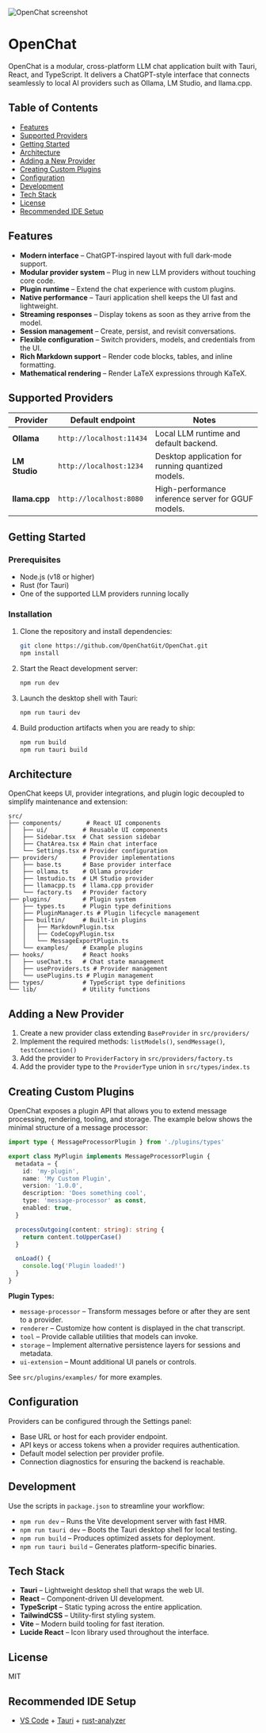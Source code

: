 ![OpenChat screenshot](https://i.imgur.com/UnQdl8P.png)

# OpenChat

OpenChat is a modular, cross-platform LLM chat application built with Tauri, React, and TypeScript. It delivers a ChatGPT-style interface that connects seamlessly to local AI providers such as Ollama, LM Studio, and llama.cpp.

## Table of Contents

- [Features](#features)
- [Supported Providers](#supported-providers)
- [Getting Started](#getting-started)
- [Architecture](#architecture)
- [Adding a New Provider](#adding-a-new-provider)
- [Creating Custom Plugins](#creating-custom-plugins)
- [Configuration](#configuration)
- [Development](#development)
- [Tech Stack](#tech-stack)
- [License](#license)
- [Recommended IDE Setup](#recommended-ide-setup)

## Features

- **Modern interface** – ChatGPT-inspired layout with full dark-mode support.
- **Modular provider system** – Plug in new LLM providers without touching core code.
- **Plugin runtime** – Extend the chat experience with custom plugins.
- **Native performance** – Tauri application shell keeps the UI fast and lightweight.
- **Streaming responses** – Display tokens as soon as they arrive from the model.
- **Session management** – Create, persist, and revisit conversations.
- **Flexible configuration** – Switch providers, models, and credentials from the UI.
- **Rich Markdown support** – Render code blocks, tables, and inline formatting.
- **Mathematical rendering** – Render LaTeX expressions through KaTeX.

## Supported Providers

| Provider | Default endpoint | Notes |
| --- | --- | --- |
| **Ollama** | `http://localhost:11434` | Local LLM runtime and default backend. |
| **LM Studio** | `http://localhost:1234` | Desktop application for running quantized models. |
| **llama.cpp** | `http://localhost:8080` | High-performance inference server for GGUF models. |

## Getting Started

### Prerequisites

- Node.js (v18 or higher)
- Rust (for Tauri)
- One of the supported LLM providers running locally

### Installation

1. Clone the repository and install dependencies:

   ```bash
   git clone https://github.com/OpenChatGit/OpenChat.git
   npm install
   ```

2. Start the React development server:

   ```bash
   npm run dev
   ```

3. Launch the desktop shell with Tauri:

   ```bash
   npm run tauri dev
   ```

4. Build production artifacts when you are ready to ship:

   ```bash
   npm run build
   npm run tauri build
   ```

## Architecture

OpenChat keeps UI, provider integrations, and plugin logic decoupled to simplify maintenance and extension:

```
src/
├── components/       # React UI components
│   ├── ui/          # Reusable UI components
│   ├── Sidebar.tsx  # Chat session sidebar
│   ├── ChatArea.tsx # Main chat interface
│   └── Settings.tsx # Provider configuration
├── providers/       # Provider implementations
│   ├── base.ts      # Base provider interface
│   ├── ollama.ts    # Ollama provider
│   ├── lmstudio.ts  # LM Studio provider
│   ├── llamacpp.ts  # llama.cpp provider
│   └── factory.ts   # Provider factory
├── plugins/         # Plugin system
│   ├── types.ts     # Plugin type definitions
│   ├── PluginManager.ts # Plugin lifecycle management
│   ├── builtin/     # Built-in plugins
│   │   ├── MarkdownPlugin.tsx
│   │   ├── CodeCopyPlugin.tsx
│   │   └── MessageExportPlugin.ts
│   └── examples/    # Example plugins
├── hooks/           # React hooks
│   ├── useChat.ts   # Chat state management
│   ├── useProviders.ts # Provider management
│   └── usePlugins.ts # Plugin management
├── types/           # TypeScript type definitions
└── lib/             # Utility functions
```

## Adding a New Provider

1. Create a new provider class extending `BaseProvider` in `src/providers/`
2. Implement the required methods: `listModels()`, `sendMessage()`, `testConnection()`
3. Add the provider to `ProviderFactory` in `src/providers/factory.ts`
4. Add the provider type to the `ProviderType` union in `src/types/index.ts`

## Creating Custom Plugins

OpenChat exposes a plugin API that allows you to extend message processing, rendering, tooling, and storage. The example below shows the minimal structure of a message processor:

```typescript
import type { MessageProcessorPlugin } from './plugins/types'

export class MyPlugin implements MessageProcessorPlugin {
  metadata = {
    id: 'my-plugin',
    name: 'My Custom Plugin',
    version: '1.0.0',
    description: 'Does something cool',
    type: 'message-processor' as const,
    enabled: true,
  }

  processOutgoing(content: string): string {
    return content.toUpperCase()
  }

  onLoad() {
    console.log('Plugin loaded!')
  }
}
```

**Plugin Types:**
- `message-processor` – Transform messages before or after they are sent to a provider.
- `renderer` – Customize how content is displayed in the chat transcript.
- `tool` – Provide callable utilities that models can invoke.
- `storage` – Implement alternative persistence layers for sessions and metadata.
- `ui-extension` – Mount additional UI panels or controls.

See `src/plugins/examples/` for more examples.

## Configuration

Providers can be configured through the Settings panel:
- Base URL or host for each provider endpoint.
- API keys or access tokens when a provider requires authentication.
- Default model selection per provider profile.
- Connection diagnostics for ensuring the backend is reachable.

## Development

Use the scripts in `package.json` to streamline your workflow:

- `npm run dev` – Runs the Vite development server with fast HMR.
- `npm run tauri dev` – Boots the Tauri desktop shell for local testing.
- `npm run build` – Produces optimized assets for deployment.
- `npm run tauri build` – Generates platform-specific binaries.

## Tech Stack

- **Tauri** – Lightweight desktop shell that wraps the web UI.
- **React** – Component-driven UI development.
- **TypeScript** – Static typing across the entire application.
- **TailwindCSS** – Utility-first styling system.
- **Vite** – Modern build tooling for fast iteration.
- **Lucide React** – Icon library used throughout the interface.

## License

MIT

## Recommended IDE Setup

- [VS Code](https://code.visualstudio.com/) + [Tauri](https://marketplace.visualstudio.com/items?itemName=tauri-apps.tauri-vscode) + [rust-analyzer](https://marketplace.visualstudio.com/items?itemName=rust-lang.rust-analyzer)
